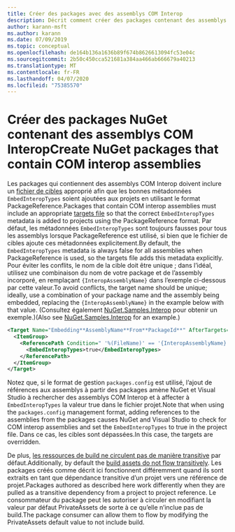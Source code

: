 ```yaml
---
title: Créer des packages avec des assemblys COM Interop
description: Décrit comment créer des packages contenant des assemblys COM Interop
author: karann-msft
ms.author: karann
ms.date: 07/09/2019
ms.topic: conceptual
ms.openlocfilehash: de164b136a1636b89f674b8626613094fc53e04c
ms.sourcegitcommit: 2b50c450cca521681a384aa466ab666679a40213
ms.translationtype: MT
ms.contentlocale: fr-FR
ms.lasthandoff: 04/07/2020
ms.locfileid: "75385570"
---
```

# <a name="create-nuget-packages-that-contain-com-interop-assemblies"></a><span data-ttu-id="3f95c-103">Créer des packages NuGet contenant des assemblys COM Interop</span><span class="sxs-lookup"><span data-stu-id="3f95c-103">Create NuGet packages that contain COM interop assemblies</span></span>

<span data-ttu-id="3f95c-104">Les packages qui contiennent des assemblys COM Interop doivent inclure un [fichier de cibles](creating-a-package.md#include-msbuild-props-and-targets-in-a-package) approprié afin que les bonnes métadonnées `EmbedInteropTypes` soient ajoutées aux projets en utilisant le format PackageReference.</span><span class="sxs-lookup"><span data-stu-id="3f95c-104">Packages that contain COM interop assemblies must include an appropriate [targets file](creating-a-package.md#include-msbuild-props-and-targets-in-a-package) so that the correct `EmbedInteropTypes` metadata is added to projects using the PackageReference format.</span></span> <span data-ttu-id="3f95c-105">Par défaut, les métadonnées `EmbedInteropTypes` sont toujours fausses pour tous les assemblys lorsque PackageReference est utilisé, si bien que le fichier de cibles ajoute ces métadonnées explicitement.</span><span class="sxs-lookup"><span data-stu-id="3f95c-105">By default, the `EmbedInteropTypes` metadata is always false for all assemblies when PackageReference is used, so the targets file adds this metadata explicitly.</span></span> <span data-ttu-id="3f95c-106">Pour éviter les conflits, le nom de la cible doit être unique ; dans l’idéal, utilisez une combinaison du nom de votre package et de l’assembly incorporé, en remplaçant `{InteropAssemblyName}` dans l’exemple ci-dessous par cette valeur.</span><span class="sxs-lookup"><span data-stu-id="3f95c-106">To avoid conflicts, the target name should be unique; ideally, use a combination of your package name and the assembly being embedded, replacing the `{InteropAssemblyName}` in the example below with that value.</span></span> <span data-ttu-id="3f95c-107">(Consultez également [NuGet.Samples.Interop](https://github.com/NuGet/Samples/tree/master/NuGet.Samples.Interop) pour obtenir un exemple.)</span><span class="sxs-lookup"><span data-stu-id="3f95c-107">(Also see [NuGet.Samples.Interop](https://github.com/NuGet/Samples/tree/master/NuGet.Samples.Interop) for an example.)</span></span>

```xml
<Target Name="Embedding**AssemblyName**From**PackageId**" AfterTargets="ResolveReferences" BeforeTargets="FindReferenceAssembliesForReferences">
  <ItemGroup>
    <ReferencePath Condition=" '%(FileName)' == '{InteropAssemblyName}' AND '%(ReferencePath.NuGetPackageId)' == '$(MSBuildThisFileName)' ">
      <EmbedInteropTypes>true</EmbedInteropTypes>
    </ReferencePath>
  </ItemGroup>
</Target>
```

<span data-ttu-id="3f95c-108">Notez que, si le format de gestion `packages.config` est utilisé, l’ajout de références aux assemblys à partir des packages amène NuGet et Visual Studio à rechercher des assemblys COM Interop et à affecter à `EmbedInteropTypes` la valeur true dans le fichier projet.</span><span class="sxs-lookup"><span data-stu-id="3f95c-108">Note that when using the `packages.config` management format, adding references to the assemblies from the packages causes NuGet and Visual Studio to check for COM interop assemblies and set the `EmbedInteropTypes` to true in the project file.</span></span> <span data-ttu-id="3f95c-109">Dans ce cas, les cibles sont dépassées.</span><span class="sxs-lookup"><span data-stu-id="3f95c-109">In this case, the targets are overridden.</span></span>

<span data-ttu-id="3f95c-110">De plus, [les ressources de build ne circulent pas de manière transitive](../consume-packages/package-references-in-project-files.md#controlling-dependency-assets) par défaut.</span><span class="sxs-lookup"><span data-stu-id="3f95c-110">Additionally, by default the [build assets do not flow transitively](../consume-packages/package-references-in-project-files.md#controlling-dependency-assets).</span></span> <span data-ttu-id="3f95c-111">Les packages créés comme décrit ici fonctionnent différemment quand ils sont extraits en tant que dépendance transitive d’un projet vers une référence de projet.</span><span class="sxs-lookup"><span data-stu-id="3f95c-111">Packages authored as described here work differently when they are pulled as a transitive dependency from a project to project reference.</span></span> <span data-ttu-id="3f95c-112">Le consommateur du package peut les autoriser à circuler en modifiant la valeur par défaut PrivateAssets de sorte à ce qu’elle n’inclue pas de build.</span><span class="sxs-lookup"><span data-stu-id="3f95c-112">The package consumer can allow them to flow by modifying the PrivateAssets default value to not include build.</span></span>

<a name="creating-the-package"></a>